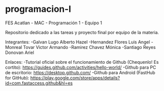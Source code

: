 # programacion-I

FES Acatlan - MAC - Programación 1 - Equipo 1

Repositorio dedicado a las tareas y proyecto final por equipo de la materia.

Integrantes:
-Galvan Lugo Alberto Hazel
-Hernandez Flores Luis Angel
-Monreal Tovar Victor Armando
-Ramirez Chavez Mónica
-Santiago Reyes Donovan Ariel

Enlaces:
-Tutorial oficial sobre el funcionamiento de Github (Chequenlo! Es cortito): https://guides.github.com/activities/hello-world/
-Github para PC de escritorio: https://desktop.github.com/
-Github para Android (FastHub for GitHub): https://play.google.com/store/apps/details?id=com.fastaccess.github&hl=es
